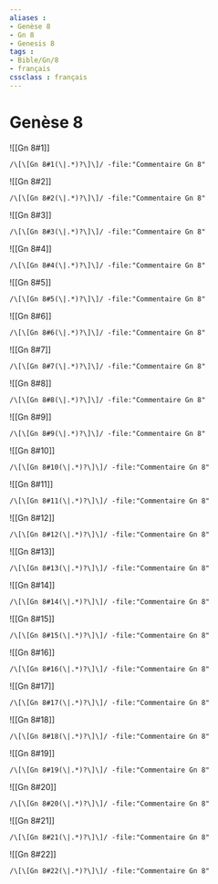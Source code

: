 ```yaml
---
aliases : 
- Genèse 8
- Gn 8
- Genesis 8
tags : 
- Bible/Gn/8
- français
cssclass : français
---
```


# Genèse 8

![[Gn 8#1]]

```query
/\[\[Gn 8#1(\|.*)?\]\]/ -file:"Commentaire Gn 8"
```

![[Gn 8#2]]

```query
/\[\[Gn 8#2(\|.*)?\]\]/ -file:"Commentaire Gn 8"
```

![[Gn 8#3]]

```query
/\[\[Gn 8#3(\|.*)?\]\]/ -file:"Commentaire Gn 8"
```

![[Gn 8#4]]

```query
/\[\[Gn 8#4(\|.*)?\]\]/ -file:"Commentaire Gn 8"
```

![[Gn 8#5]]

```query
/\[\[Gn 8#5(\|.*)?\]\]/ -file:"Commentaire Gn 8"
```

![[Gn 8#6]]

```query
/\[\[Gn 8#6(\|.*)?\]\]/ -file:"Commentaire Gn 8"
```

![[Gn 8#7]]

```query
/\[\[Gn 8#7(\|.*)?\]\]/ -file:"Commentaire Gn 8"
```

![[Gn 8#8]]

```query
/\[\[Gn 8#8(\|.*)?\]\]/ -file:"Commentaire Gn 8"
```

![[Gn 8#9]]

```query
/\[\[Gn 8#9(\|.*)?\]\]/ -file:"Commentaire Gn 8"
```

![[Gn 8#10]]

```query
/\[\[Gn 8#10(\|.*)?\]\]/ -file:"Commentaire Gn 8"
```

![[Gn 8#11]]

```query
/\[\[Gn 8#11(\|.*)?\]\]/ -file:"Commentaire Gn 8"
```

![[Gn 8#12]]

```query
/\[\[Gn 8#12(\|.*)?\]\]/ -file:"Commentaire Gn 8"
```

![[Gn 8#13]]

```query
/\[\[Gn 8#13(\|.*)?\]\]/ -file:"Commentaire Gn 8"
```

![[Gn 8#14]]

```query
/\[\[Gn 8#14(\|.*)?\]\]/ -file:"Commentaire Gn 8"
```

![[Gn 8#15]]

```query
/\[\[Gn 8#15(\|.*)?\]\]/ -file:"Commentaire Gn 8"
```

![[Gn 8#16]]

```query
/\[\[Gn 8#16(\|.*)?\]\]/ -file:"Commentaire Gn 8"
```

![[Gn 8#17]]

```query
/\[\[Gn 8#17(\|.*)?\]\]/ -file:"Commentaire Gn 8"
```

![[Gn 8#18]]

```query
/\[\[Gn 8#18(\|.*)?\]\]/ -file:"Commentaire Gn 8"
```

![[Gn 8#19]]

```query
/\[\[Gn 8#19(\|.*)?\]\]/ -file:"Commentaire Gn 8"
```

![[Gn 8#20]]

```query
/\[\[Gn 8#20(\|.*)?\]\]/ -file:"Commentaire Gn 8"
```

![[Gn 8#21]]

```query
/\[\[Gn 8#21(\|.*)?\]\]/ -file:"Commentaire Gn 8"
```

![[Gn 8#22]]

```query
/\[\[Gn 8#22(\|.*)?\]\]/ -file:"Commentaire Gn 8"
```

